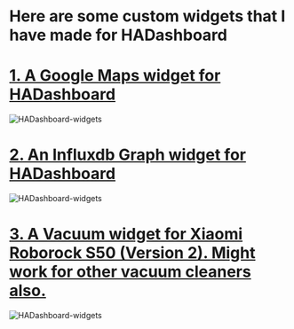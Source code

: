 # Here are some custom widgets that I have made for HADashboard


# [1. A Google Maps widget for HADashboard](https://github.com/tjntomas/HADashboard-widgets/tree/master/custom_widgets/basegooglemaps)

![HADashboard-widgets](https://github.com/tjntomas/HADashboard-widgets/blob/master/img/googlemapwidget.png?raw=true)

# [2. An Influxdb Graph widget for HADashboard](https://github.com/tjntomas/HADashboard-widgets/tree/master/custom_widgets/basegraph)

![HADashboard-widgets](https://github.com/tjntomas/HADashboard-widgets/blob/master/img/influx_graph2.png?raw=true)

# [3. A Vacuum widget for Xiaomi Roborock S50 (Version 2). Might work for other vacuum cleaners also.](https://github.com/tjntomas/HADashboard-widgets/tree/master/custom_widgets/basevacuum)

![HADashboard-widgets](https://github.com/tjntomas/HADashboard-widgets/blob/master/img/vacuum_widget.png?raw=true)





